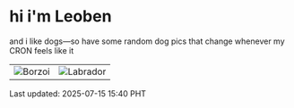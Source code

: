 # hi i'm Leoben

and i like dogs—so have some random dog pics that change whenever my CRON feels like it

|  |  |
|--------|----------|
| ![Borzoi](https://random-dog-vercel.vercel.app/api/random-borzoi?v=1752565200) | ![Labrador](https://random-dog-vercel.vercel.app/api/random-labrador?v=1752565200) |

Last updated: 2025-07-15 15:40 PHT
